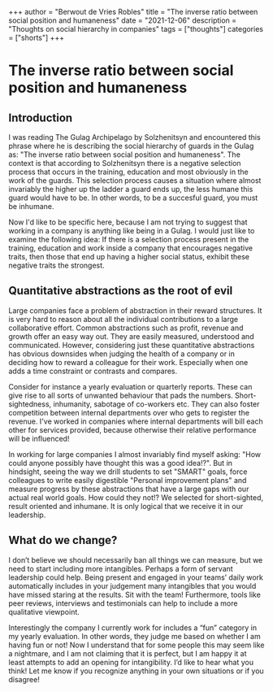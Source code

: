 +++
author = "Berwout de Vries Robles"
title = "The inverse ratio between social position and humaneness"
date = "2021-12-06"
description = "Thoughts on social hierarchy in companies"
tags = ["thoughts"]
categories = ["shorts"]
+++

# The inverse ratio between social position and humaneness

## Introduction
I was reading The Gulag Archipelago by Solzhenitsyn and encountered this phrase where he is describing the social hierarchy of guards in the Gulag as: "The inverse ratio between social position and humaneness".  The context is that according to Solzhenitsyn there is a negative selection process that occurs in the training, education and most obviously in the work of the guards. This selection process causes a situation where almost invariably the higher up the ladder a guard ends up, the less humane this guard would have to be. In other words, to be a succesful guard, you must be inhumane.

Now I'd like to be specific here, because I am not trying to suggest that working in a company is anything like being in a Gulag. I would just like to examine the following idea: If there is a selection process present in the training, education and work inside a company that encourages negative traits, then those that end up having a higher social status, exhibit these negative traits the strongest.

## Quantitative abstractions as the root of evil
Large companies face a problem of abstraction in their reward structures. It is very hard to reason about all the individual contributions to a large collaborative effort. Common abstractions such as profit, revenue and growth offer an easy way out. They are easily measured, understood and communicated. However, considering just these quantitative abstractions has obvious downsides when judging the health of a company or in deciding how to reward a colleague for their work. Especially when one adds a time constraint or contrasts and compares. 

Consider for instance a yearly evaluation or quarterly reports. These can give rise to all sorts of unwanted behaviour that pads the numbers. Short-sightedness, inhumanity, sabotage of co-workers etc.  They can also foster competition between internal departments over who gets to register the revenue. I've worked in companies where internal departments will bill each other for services provided, because otherwise their relative performance will be influenced!

In working for large companies I almost invariably find myself asking: "How could anyone possibly have thought this was a good idea!?". But in hindsight, seeing the way we drill students to set "SMART" goals, force colleagues to write easily digestible "Personal improvement plans" and measure progress by these abstractions that have a large gaps with our actual real world goals. How could they not!? We selected for short-sighted, result oriented and inhumane. It is only logical that we receive it in our leadership.

## What do we change?
I don’t believe we should necessarily ban all things we can measure, but we need to start including more intangibles. Perhaps a form of servant leadership could help. Being present and engaged in your teams’ daily work automatically includes in your judgement many intangibles that you would have missed staring at the results. Sit with the team! Furthermore, tools like peer reviews, interviews and testimonials can help to include a more qualitative viewpoint. 

Interestingly the company I currently work for includes a “fun” category in my yearly evaluation. In other words, they judge me based on whether I am having fun or not! Now I understand that for some people this may seem like a nightmare, and I am not claiming that it is perfect, but I am happy it at least attempts to add an opening for intangibility. I’d like to hear what you think! Let me know if you recognize anything in your own situations or if you disagree!
	
